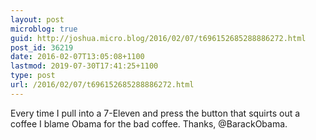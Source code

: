 ```yaml
---
layout: post
microblog: true
guid: http://joshua.micro.blog/2016/02/07/t696152685288886272.html
post_id: 36219
date: 2016-02-07T13:05:08+1100
lastmod: 2019-07-30T17:41:25+1100
type: post
url: /2016/02/07/t696152685288886272.html
---
```

Every time I pull into a 7-Eleven and press the button that squirts out a coffee I blame Obama for the bad coffee. Thanks, @BarackObama.
